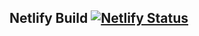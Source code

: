 ## Netlify Build [![Netlify Status](https://api.netlify.com/api/v1/badges/79618169-5f9b-4960-a6f7-0da7dd6b43f5/deploy-status)](https://app.netlify.com/sites/data4me/deploys)

